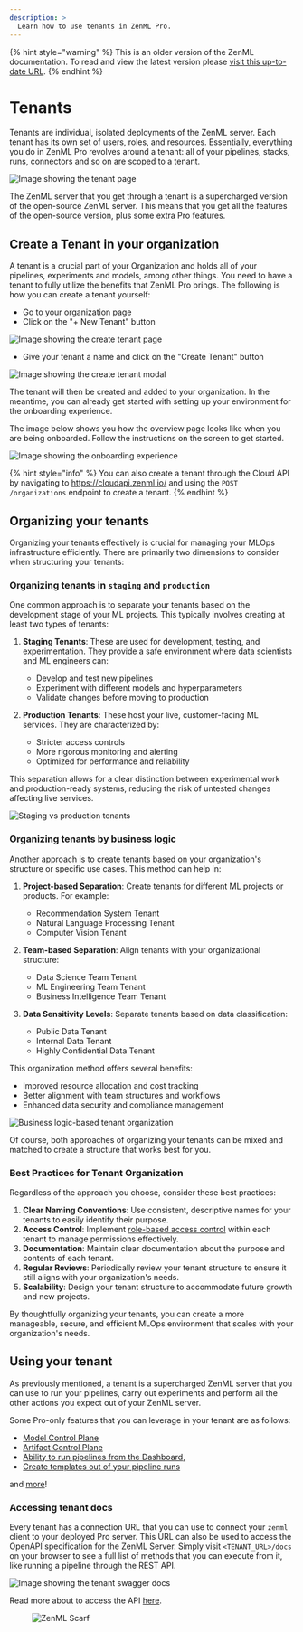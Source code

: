 ```yaml
---
description: >
  Learn how to use tenants in ZenML Pro.
---
```


{% hint style="warning" %}
This is an older version of the ZenML documentation. To read and view the latest version please [visit this up-to-date URL](https://docs.zenml.io).
{% endhint %}


# Tenants

Tenants are individual, isolated deployments of the ZenML server. Each tenant has its own set of users, roles, and resources. Essentially, everything you do in ZenML Pro revolves around a tenant: all of your pipelines, stacks, runs, connectors and so on are scoped to a tenant.

![Image showing the tenant page](../../.gitbook/assets/custom_role_settings_page.png)

The ZenML server that you get through a tenant is a supercharged version of the open-source ZenML server. This means that you get all the features of the open-source version, plus some extra Pro features.

## Create a Tenant in your organization

A tenant is a crucial part of your Organization and holds all of your pipelines, experiments and models, among other things. You need to have a tenant to fully utilize the benefits that ZenML Pro brings. The following is how you can create a tenant yourself:

- Go to your organization page
- Click on the "+ New Tenant" button

![Image showing the create tenant page](../../.gitbook/assets/new_tenant.png)

- Give your tenant a name and click on the "Create Tenant" button

![Image showing the create tenant modal](../../.gitbook/assets/new_tenant_modal.png)

The tenant will then be created and added to your organization. In the meantime, you can already get started with setting up your environment for the onboarding experience.

The image below shows you how the overview page looks like when you are being onboarded. Follow the instructions on the screen to get started.

![Image showing the onboarding experience](../../.gitbook/assets/tenant_onboarding.png)

{% hint style="info" %}
You can also create a tenant through the Cloud API by navigating to https://cloudapi.zenml.io/ and using the `POST /organizations` endpoint to create a tenant.
{% endhint %}

## Organizing your tenants

Organizing your tenants effectively is crucial for managing your MLOps infrastructure efficiently. There are primarily two dimensions to consider when structuring your tenants:

### Organizing tenants in `staging` and `production`

One common approach is to separate your tenants based on the development stage of your ML projects. This typically involves creating at least two types of tenants:

1. **Staging Tenants**: These are used for development, testing, and experimentation. They provide a safe environment where data scientists and ML engineers can:
   - Develop and test new pipelines
   - Experiment with different models and hyperparameters
   - Validate changes before moving to production

2. **Production Tenants**: These host your live, customer-facing ML services. They are characterized by:
   - Stricter access controls
   - More rigorous monitoring and alerting
   - Optimized for performance and reliability

This separation allows for a clear distinction between experimental work and production-ready systems, reducing the risk of untested changes affecting live services.

![Staging vs production tenants](../../.gitbook/assets/staging-production-tenants.png)

### Organizing tenants by business logic

Another approach is to create tenants based on your organization's structure or specific use cases. This method can help in:

1. **Project-based Separation**: Create tenants for different ML projects or products. For example:
   - Recommendation System Tenant
   - Natural Language Processing Tenant
   - Computer Vision Tenant

2. **Team-based Separation**: Align tenants with your organizational structure:
   - Data Science Team Tenant
   - ML Engineering Team Tenant
   - Business Intelligence Team Tenant

3. **Data Sensitivity Levels**: Separate tenants based on data classification:
   - Public Data Tenant
   - Internal Data Tenant
   - Highly Confidential Data Tenant

This organization method offers several benefits:
- Improved resource allocation and cost tracking
- Better alignment with team structures and workflows
- Enhanced data security and compliance management

![Business logic-based tenant organization](../../.gitbook/assets/business-logic-tenants.png)

Of course, both approaches of organizing your tenants can be mixed and matched to create a structure that works best for you.

### Best Practices for Tenant Organization

Regardless of the approach you choose, consider these best practices:

1. **Clear Naming Conventions**: Use consistent, descriptive names for your tenants to easily identify their purpose.
2. **Access Control**: Implement [role-based access control](./roles.md) within each tenant to manage permissions effectively.
3. **Documentation**: Maintain clear documentation about the purpose and contents of each tenant.
4. **Regular Reviews**: Periodically review your tenant structure to ensure it still aligns with your organization's needs.
5. **Scalability**: Design your tenant structure to accommodate future growth and new projects.

By thoughtfully organizing your tenants, you can create a more manageable, secure, and efficient MLOps environment that scales with your organization's needs.

## Using your tenant

As previously mentioned, a tenant is a supercharged ZenML server that you can use to run your pipelines, carry out experiments and perform all the other actions you expect out of your ZenML server.

Some Pro-only features that you can leverage in your tenant are as follows:

- [Model Control Plane](../../../../docs/book/how-to/model-management-metrics/model-control-plane/register-a-model.md)
- [Artifact Control Plane](../../how-to/data-artifact-management/handle-data-artifacts/README.md)
- [Ability to run pipelines from the Dashboard](../../../../docs/book/how-to/pipeline-development/trigger-pipelines/use-templates-rest-api.md), 
- [Create templates out of your pipeline runs](../../../../docs/book/how-to/pipeline-development/trigger-pipelines/use-templates-rest-api.md)

and [more](https://zenml.io/pro)!

### Accessing tenant docs

Every tenant has a connection URL that you can use to connect your `zenml` client to your deployed Pro server. This URL can also be used to access the OpenAPI specification for the ZenML Server.
Simply visit `<TENANT_URL>/docs` on your browser to see a full list of methods that you can execute from it, like running a pipeline through the REST API.

![Image showing the tenant swagger docs](../../.gitbook/assets/swagger_docs_zenml.png)

Read more about to access the API [here](../../reference/api-reference.md).<!-- For scarf -->
<figure><img alt="ZenML Scarf" referrerpolicy="no-referrer-when-downgrade" src="https://static.scarf.sh/a.png?x-pxid=f0b4f458-0a54-4fcd-aa95-d5ee424815bc" /></figure>


